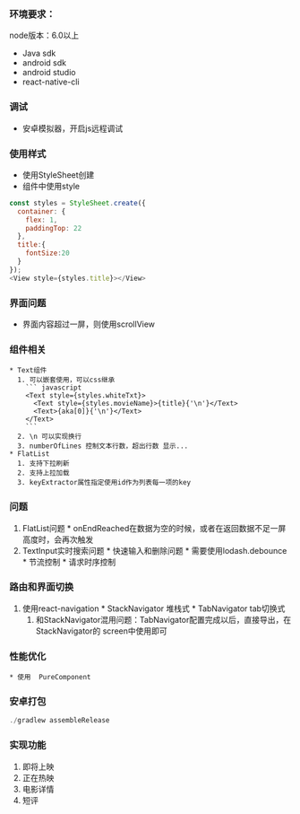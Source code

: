### 环境要求：
  node版本：6.0以上
  * Java sdk
  * android sdk
  * android studio
  * react-native-cli

### 调试
  * 安卓模拟器，开启js远程调试
### 使用样式
  * 使用StyleSheet创建
  * 组件中使用style
  ``` javascript
  const styles = StyleSheet.create({
    container: {
      flex: 1,
      paddingTop: 22
    },
    title:{
      fontSize:20
    }
  });
  <View style={styles.title}></View>
  ```

### 界面问题
  * 界面内容超过一屏，则使用scrollView

### 组件相关
    * Text组件
      1. 可以嵌套使用，可以css继承
        ``` javascript
        <Text style={styles.whiteTxt}>
          <Text style={styles.movieName}>{title}{'\n'}</Text>
          <Text>{aka[0]}{'\n'}</Text>
        </Text>
        ```
      2. \n 可以实现换行
      3. numberOfLines 控制文本行数，超出行数 显示...
    * FlatList
      1. 支持下拉刷新
      2. 支持上拉加载
      3. keyExtractor属性指定使用id作为列表每一项的key

### 问题
  1. FlatList问题
    * onEndReached在数据为空的时候，或者在返回数据不足一屏高度时，会再次触发
  2. TextInput实时搜索问题
    * 快速输入和删除问题
    * 需要使用lodash.debounce
    * 节流控制
    * 请求时序控制
### 路由和界面切换
  1. 使用react-navigation
    * StackNavigator 堆栈式
    * TabNavigator tab切换式
      1. 和StackNavigator混用问题：TabNavigator配置完成以后，直接导出，在StackNavigator的 screen中使用即可
### 性能优化
    * 使用  PureComponent

### 安卓打包
   ``` javascript
   ./gradlew assembleRelease
   ```


### 实现功能
  1. 即将上映
  2. 正在热映
  3. 电影详情
  4. 短评
